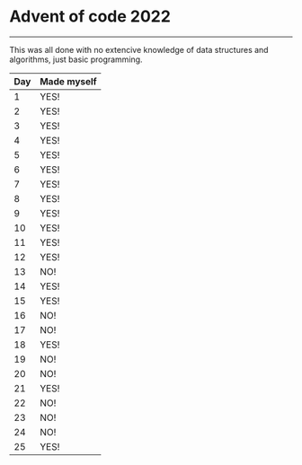 # Advent of code 2022
-------------------------------------------------------
This was all done with no extencive knowledge of data structures and algorithms, just basic programming.

| Day | Made myself |
|-----|-------------|
| 1   | YES!        |
| 2   | YES!        |
| 3   | YES!        |
| 4   | YES!        |
| 5   | YES!        |
| 6   | YES!        |
| 7   | YES!        |
| 8   | YES!        |
| 9   | YES!        |
| 10  | YES!        |
| 11  | YES!        |
| 12  | YES!        |
| 13  | NO!         |
| 14  | YES!        |
| 15  | YES!        |
| 16  | NO!         |
| 17  | NO!         |
| 18  | YES!        |
| 19  | NO!         |
| 20  | NO!         |
| 21  | YES!        |
| 22  | NO!         |
| 23  | NO!         |
| 24  | NO!         |
| 25  | YES!        |

